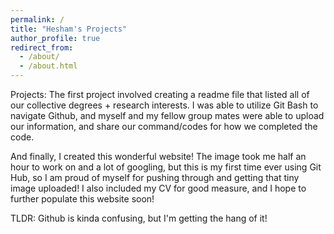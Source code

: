 ```yaml
---
permalink: /
title: "Hesham's Projects"
author_profile: true
redirect_from: 
  - /about/
  - /about.html
---
```


Projects:
The first project involved creating a readme file that listed all of our collective degrees + research interests. I was able to utilize Git Bash to navigate Github, and myself and my fellow group mates were able to upload our information, and share our command/codes for how we completed the code. 

And finally, I created this wonderful website! The image took me half an hour to work on and a lot of googling, but this is my first time ever using Git Hub, so I am proud of myself for pushing through and getting that tiny image uploaded! I also included my CV for good measure, and I hope to further populate this website soon!

TLDR: Github is kinda confusing, but I'm getting the hang of it!
